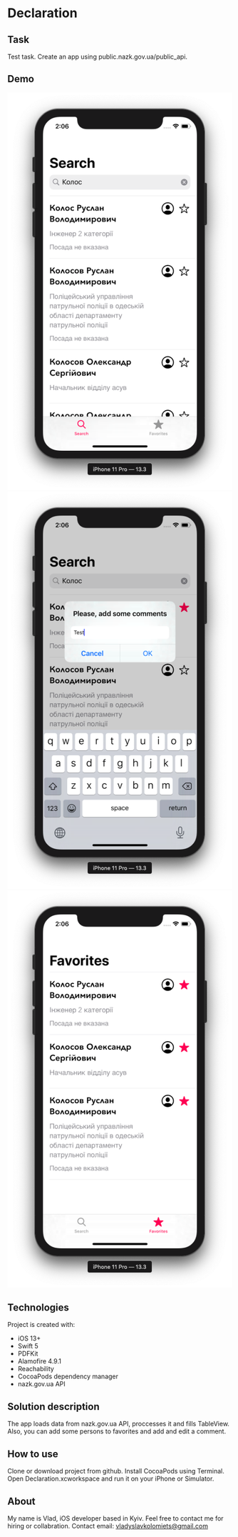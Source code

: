 # Declaration
## Task

Test task. Create an app using public.nazk.gov.ua/public_api.

## Demo

![Screenshot](https://github.com/vladhamilton/Declaration/blob/master/Screen%20Shot%202019-12-27%20at%202.06.02%20PM.png?raw=true) ![Screenshot1](https://github.com/vladhamilton/Declaration/blob/master/Screen%20Shot%202019-12-27%20at%202.06.24%20PM.png?raw=true) ![Screenshot2](https://github.com/vladhamilton/Declaration/blob/master/Screen%20Shot%202019-12-27%20at%202.06.48%20PM.png?raw=true)

## Technologies
Project is created with:

* iOS 13+
* Swift 5
* PDFKit
* Alamofire 4.9.1
* Reachability
* CocoaPods dependency manager
* nazk.gov.ua API

## Solution description

The app loads data from nazk.gov.ua API, proccesses it and fills TableView. Also, you can add some persons to favorites and add and edit a comment.

## How to use

Clone or download project from github. Install CocoaPods using Terminal. Open Declaration.xcworkspace and run it on your iPhone or Simulator.

## About

My name is Vlad, iOS developer based in Kyiv. Feel free to contact me for hiring or collabration. Contact email: vladyslavkolomiets@gmail.com
